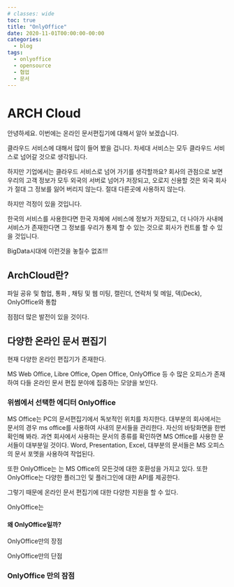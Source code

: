 ```yaml
---
# classes: wide
toc: true
title: "OnlyOffice"
date: 2020-11-01T00:00:00-00:00
categories:
  - blog
tags:
  - onlyoffice
  - opensource
  - 협업
  - 문서
---
```


# ARCH Cloud



안녕하세요. 이번에는 온라인 문서편집기에 대해서 알아 보겠습니다.

클라우드 서비스에 대해서 많이 들어 봤을 겁니다. 차세대 서비스는 모두 클라우드 서비스로 넘어갈 것으로 생각됩니다.

하지만 기업에서는 클라우드 서비스로 넘어 가기를 생각할까요? 회사의 관점으로 보면 우리의 고객 정보가 모두 외국의 서버로 넘어가 저장되고, 오로지 신용할 것은 외국 회사가 절대 그 정보를 잃어 버리지 않는다. 절대 다른곳에 사용하지 않는다.

하지만 걱정이 있을 것입니다. 



한국의 서비스를 사용한다면 한국 자체에 서비스에 정보가 저장되고, 더 나아가 사내에 서비스가 존재한다면 그 정보를 우리가 통제 할 수 있는 것으로 회사가 컨트롤 할 수 있을 것입니다.



BigData시대에 이런것을 놓칠수 없죠!!!







## ArchCloud란?

파일 공유 및 협업, 통화 , 채팅 및 웹 미팅, 캘린더, 연락처 및 메일, 덱(Deck), OnlyOffice와 통합

점점더 많은 발전이 있을 것이다.

## 다양한 온라인 문서 편집기

현재 다양한 온라인 편집기가 존재한다.

MS Web Office, Libre Office, Open Office, OnlyOffice 등 수 많은 오피스가 존재하여 다들 온라인 문서 편집 분야에 집중하는 모양을 보인다.



### 위썸에서 선택한 에디터 OnlyOffice

MS Office는 PC의 문서편집기에서 독보적인 위치를 차지한다. 대부분의 회사에서는 문서의 경우 ms office를 사용하여 사내의 문서들을 관리한다. 자신의 바탕화면을 한번 확인해 봐라. 과연 회사에서 사용하는 문서의 종류를 확인하면 MS Office를 사용한 문서들이 대부분일 것이다. Word, Presentation, Excel, 대부분의 문서들은 MS 오피스의 문서 포멧을 사용하여 작업된다. 



또한 OnlyOffice는 는 MS Office의 모든것에 대한 호환성을 가지고 있다. 또한 OnlyOffice는 다양한 플러그인 및 플러그인에 대한  API를 제공한다.

그렇기 때문에 온라인 문서 편집기에 대한 다양한 지원을 할 수 있다.





OnlyOffice는 

#### 왜 OnlyOffice일까?

OnlyOffice만의 장점

OnlyOffice만의 단점





### OnlyOffice 만의 잠점

